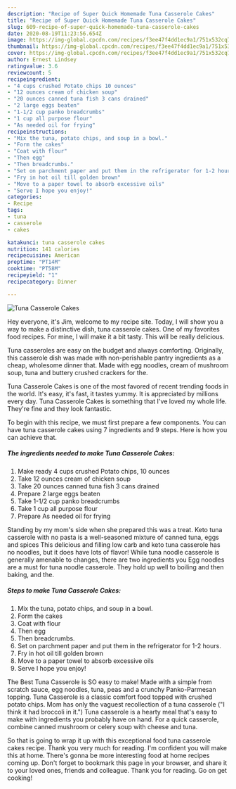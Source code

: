 ```yaml
---
description: "Recipe of Super Quick Homemade Tuna Casserole Cakes"
title: "Recipe of Super Quick Homemade Tuna Casserole Cakes"
slug: 609-recipe-of-super-quick-homemade-tuna-casserole-cakes
date: 2020-08-19T11:23:56.654Z
image: https://img-global.cpcdn.com/recipes/f3ee47f4dd1ec9a1/751x532cq70/tuna-casserole-cakes-recipe-main-photo.jpg
thumbnail: https://img-global.cpcdn.com/recipes/f3ee47f4dd1ec9a1/751x532cq70/tuna-casserole-cakes-recipe-main-photo.jpg
cover: https://img-global.cpcdn.com/recipes/f3ee47f4dd1ec9a1/751x532cq70/tuna-casserole-cakes-recipe-main-photo.jpg
author: Ernest Lindsey
ratingvalue: 3.6
reviewcount: 5
recipeingredient:
- "4 cups crushed Potato chips 10 ounces"
- "12 ounces cream of chicken soup"
- "20 ounces canned tuna fish 3 cans drained"
- "2 large eggs beaten"
- "1-1/2 cup panko breadcrumbs"
- "1 cup all purpose flour"
- "As needed oil for frying"
recipeinstructions:
- "Mix the tuna, potato chips, and soup in a bowl."
- "Form the cakes"
- "Coat with flour"
- "Then egg"
- "Then breadcrumbs."
- "Set on parchment paper and put them in the refrigerator for 1-2 hours."
- "Fry in hot oil till golden brown"
- "Move to a paper towel to absorb excessive oils"
- "Serve I hope you enjoy!"
categories:
- Recipe
tags:
- tuna
- casserole
- cakes

katakunci: tuna casserole cakes 
nutrition: 141 calories
recipecuisine: American
preptime: "PT14M"
cooktime: "PT58M"
recipeyield: "1"
recipecategory: Dinner

---
```



![Tuna Casserole Cakes](https://img-global.cpcdn.com/recipes/f3ee47f4dd1ec9a1/751x532cq70/tuna-casserole-cakes-recipe-main-photo.jpg)

Hey everyone, it's Jim, welcome to my recipe site. Today, I will show you a way to make a distinctive dish, tuna casserole cakes. One of my favorites food recipes. For mine, I will make it a bit tasty. This will be really delicious.

Tuna casseroles are easy on the budget and always comforting. Originally, this casserole dish was made with non-perishable pantry ingredients as a cheap, wholesome dinner that. Made with egg noodles, cream of mushroom soup, tuna and buttery crushed crackers for the.

Tuna Casserole Cakes is one of the most favored of recent trending foods in the world. It's easy, it's fast, it tastes yummy. It is appreciated by millions every day. Tuna Casserole Cakes is something that I've loved my whole life. They're fine and they look fantastic.


To begin with this recipe, we must first prepare a few components. You can have tuna casserole cakes using 7 ingredients and 9 steps. Here is how you can achieve that.

<!--inarticleads1-->

##### The ingredients needed to make Tuna Casserole Cakes:

1. Make ready 4 cups crushed Potato chips, 10 ounces
1. Take 12 ounces cream of chicken soup
1. Take 20 ounces canned tuna fish 3 cans drained
1. Prepare 2 large eggs beaten
1. Take 1-1/2 cup panko breadcrumbs
1. Take 1 cup all purpose flour
1. Prepare As needed oil for frying


Standing by my mom&#39;s side when she prepared this was a treat. Keto tuna casserole with no pasta is a well-seasoned mixture of canned tuna, eggs and spices This delicious and filling low carb and keto tuna casserole has no noodles, but it does have lots of flavor! While tuna noodle casserole is generally amenable to changes, there are two ingredients you Egg noodles are a must for tuna noodle casserole. They hold up well to boiling and then baking, and the. 

<!--inarticleads2-->

##### Steps to make Tuna Casserole Cakes:

1. Mix the tuna, potato chips, and soup in a bowl.
1. Form the cakes
1. Coat with flour
1. Then egg
1. Then breadcrumbs.
1. Set on parchment paper and put them in the refrigerator for 1-2 hours.
1. Fry in hot oil till golden brown
1. Move to a paper towel to absorb excessive oils
1. Serve I hope you enjoy!


The Best Tuna Casserole is SO easy to make! Made with a simple from scratch sauce, egg noodles, tuna, peas and a crunchy Panko-Parmesan topping. Tuna Casserole is a classic comfort food topped with crushed potato chips. Mom has only the vaguest recollection of a tuna casserole (&#34;I think it had broccoli in it.&#34;) Tuna casserole is a hearty meal that&#39;s easy to make with ingredients you probably have on hand. For a quick casserole, combine canned mushroom or celery soup with cheese and tuna. 

So that is going to wrap it up with this exceptional food tuna casserole cakes recipe. Thank you very much for reading. I'm confident you will make this at home. There's gonna be more interesting food at home recipes coming up. Don't forget to bookmark this page in your browser, and share it to your loved ones, friends and colleague. Thank you for reading. Go on get cooking!
